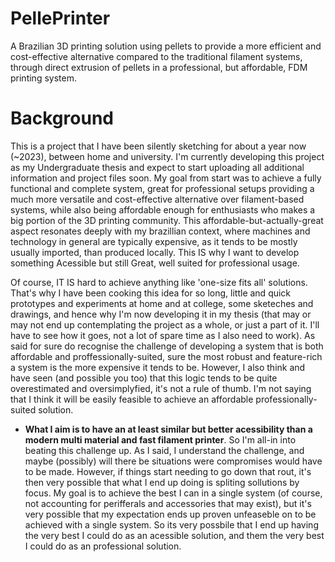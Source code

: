 # PellePrinter
A Brazilian 3D printing solution using pellets to provide a more efficient and cost-effective alternative compared to the traditional filament systems, through direct extrusion of pellets in a professional, but affordable, FDM printing system.

# Background

This is a project that I have been silently sketching for about a year now (~2023), between home and university. I'm currently developing this project as my Undergraduate thesis and expect to start uploading all additional information and project files soon. My goal from start was to achieve a fully functional and complete system, great for professional setups providing a much more versatile and cost-effective alternative over filament-based systems, while also being affordable enough for enthusiasts who makes a big portion of the 3D printing community. This affordable-but-actually-great aspect resonates deeply with my brazillian context, where machines and technology in general are typically expensive, as it tends to be mostly usually imported, than produced locally. This IS why I want to develop something Acessible but still Great, well suited for professional usage.

Of course, IT IS hard to achieve anything like 'one-size fits all' solutions. That's why I have been cooking this idea for so long, little and quick prototypes and experiments at home and at college, some sketeches and drawings, and hence why I'm now developing it in my thesis (that may or may not end up contemplating the project as a whole, or just a part of it. I'll have to see how it goes, not a lot of spare time as I also need to work). As said for sure do recognise the challenge of developing a system that is both affordable and proffessionally-suited, sure the most robust and feature-rich a system is the more expensive it tends to be. However, I also think and have seen (and possible you too) that this logic tends to be quite overestimated and oversimplyfied, it's not a rule of thumb. I'm not saying that I think it will be easily feasible to achieve an affordable professionally-suited solution.

- <b>What I aim is to have an at least similar but better acessibility than a modern multi material and fast filament printer</b>. So I'm all-in into beating this challenge up.
  As I said, I understand the challenge, and maybe (possibly) will there be situations were compromises would have to be made. However, if things start needing to go down that rout, it's then very possible that what I end up doing is spliting sollutions by focus. My goal is to achieve the best I can in a single system (of course, not accounting for perifferals and accessories that may exist), but it's very possible that my expectation ends up proven unfeaseble on to be achieved with a single system. So its very possbile that I end up having the very best I could do as an acessible solution, and them the very best I could do as an professional solution.

